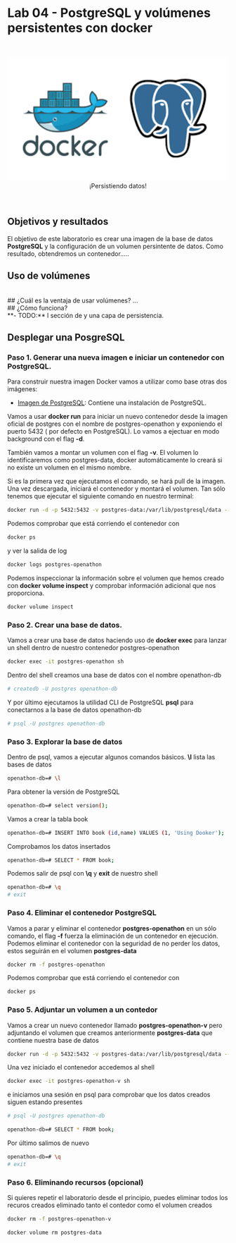 # Lab 04 - PostgreSQL y volúmenes persistentes con docker
<br/>
<p align="center">
<img src="resources/docker-postgresql.png" width="500">
<br/>
¡Persistiendo datos!
</p>
<br/>

## Objetivos y resultados
El objetivo de este laboratorio es crear una imagen de la base de datos **PostgreSQL** y la configuración de un volumen persintente de datos.
Como resultado, obtendremos un contenedor.....
<br/>
## Uso de volúmenes
 
 
<br/>
## ¿Cuál es la ventaja de usar volúmenes?
...
<br/>
## ¿Cómo funciona?

<br/>
**-	TODO:** l sección de y una capa de persistencia.
<br/>

## Desplegar una PosgreSQL

### Paso 1. Generar una nueva imagen e iniciar un contenedor con PostgreSQL.
Para construir nuestra imagen Docker vamos a utilizar como base otras dos imágenes:
- [Imagen de PostgreSQL](https://hub.docker.com/_/postgres): Contiene una instalación de PostgreSQL.

Vamos a usar **docker run** para iniciar un nuevo contenedor desde la imagen oficial de postgres con el nombre de postgres-openathon y exponiendo el puerto 5432 ( por defecto en PostgreSQL). Lo vamos a ejectuar en modo background con el flag **-d**.

También vamos a montar un volumen con el flag **-v**. El volumen lo identificaremos como postgres-data, docker automáticamente lo creará si no existe un volumen en el mismo nombre.

Si es la primera vez que ejecutamos el comando, se hará pull de la imagen. Una vez descargada, iniciará el contenedor y montará el volumen. Tan sólo tenemos que ejecutar el siguiente comando en nuestro terminal:

```sh
docker run -d -p 5432:5432 -v postgres-data:/var/lib/postgresql/data --name postgres-openathon postgres
```
Podemos comprobar que está corriendo el contenedor con  
```sh
docker ps
```
y ver la salida de log
```sh
docker logs postgres-openathon
```

Podemos inspeccionar la información sobre el volumen que hemos creado con **docker volume inspect** y comprobar información adicional que nos proporciona.
```sh
docker volume inspect
```

### Paso 2. Crear una base de datos.
Vamos a crear una base de datos haciendo uso de **docker exec** para lanzar un shell dentro de nuestro contenedor postgres-openathon
```sh
docker exec -it postgres-openathon sh
```
Dentro del shell creamos una base de datos con el nombre openathon-db
```sh
# createdb -U postgres openathon-db
```
Y por último ejecutamos la utilidad CLI de PostgreSQL **psql** para conectarnos a la base de datos openathon-db
```sh
# psql -U postgres openathon-db
```

### Paso 3. Explorar la base de datos
Dentro de psql, vamos a ejecutar algunos comandos básicos. **\l** lista las bases de datos
```sh
openathon-db=# \l
```
Para obtener la versión de PostgreSQL
```sh
openathon-db=# select version();
```
Vamos a crear la tabla book
```sh
openathon-db=# INSERT INTO book (id,name) VALUES (1, 'Using Dooker');
```
Comprobamos los datos insertados
```sh
openathon-db=# SELECT * FROM book;
``` 
Podemos salir de psql con **\q** y **exit** de nuestro shell
```sh
openathon-db=# \q 
# exit
``` 

### Paso 4. Eliminar el contenedor PostgreSQL
Vamos a parar y eliminar el contenedor **postgres-openathon** en un sólo comando, el flag **-f** fuerza la eliminación de un contenedor en ejecución. 
Podemos eliminar el contenedor con la seguridad de no perder los datos, estos seguirán en el volumen **postgres-data**
```sh
docker rm -f postgres-openathon
``` 
Podemos comprobar que está corriendo el contenedor con  
```sh
docker ps
```

### Paso 5. Adjuntar un volumen a un contedor
Vamos a crear un  nuevo contenedor llamado **postgres-openathon-v** pero adjuntando el volumen que creamos anteriormente **postgres-data** que contiene nuestra base de datos
```sh
docker run -d -p 5432:5432 -v postgres-data:/var/lib/postgresql/data --name postgres-openathon-v postgres
```
Una vez iniciado el contenedor accedemos al shell 
```sh
docker exec -it postgres-openathon-v sh
```
e iniciamos una sesión en psql para comprobar que los datos creados siguen estando presentes
```sh
# psql -U postgres openathon-db
```
```sh
openathon-db=# SELECT * FROM book;
```
Por último salimos de nuevo
```sh
openathon-db=# \q
# exit
```

### Paso 6. Eliminando recursos (opcional)
Si quieres repetir el laboratorio desde el principio, puedes eliminar todos los recuros creados eliminado tanto el contedor como el volumen creados
```sh
docker rm -f postgres-openathon-v
``` 
```sh
docker volume rm postgres-data
``` 